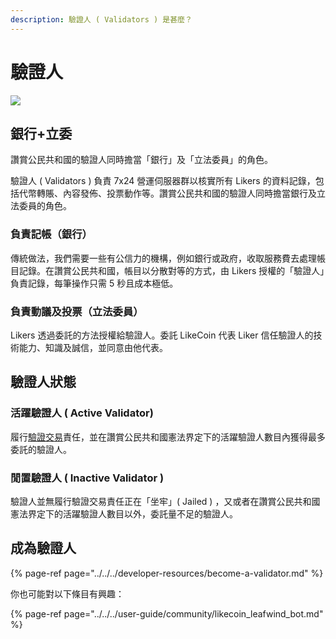 ```yaml
---
description: 驗證人 ( Validators ) 是甚麼？
---
```


# 驗證人

![](../../../.gitbook/assets/likecoin_ad78_postlist_1213.png)

## 銀行+立委 <a id="bank-legco"></a>

讚賞公民共和國的驗證人同時擔當「銀行」及「立法委員」的角色。

驗證人 \( Validators \) 負責 7x24 營運伺服器群以核實所有 Likers 的資料記錄，包括代幣轉賬、內容發佈、投票動作等。讚賞公民共和國的驗證人同時擔當銀行及立法委員的角色。

### **負責記帳（銀行）**

傳統做法，我們需要一些有公信力的機構，例如銀行或政府，收取服務費去處理帳目記錄。在讚賞公民共和國，帳目以分散對等的方式，由 Likers 授權的「驗證人」負責記錄，每筆操作只需 5 秒且成本極低。

### **負責動議及投票（立法委員）**

Likers 透過委託的方法授權給驗證人。委託 LikeCoin 代表 Liker 信任驗證人的技術能力、知識及誠信，並同意由他代表。

## 驗證人狀態 <a id="status"></a>

### 活躍驗證人 \( Active Validator\) 

履行[驗證交易](https://docs.like.co/v/zh/user-guide/background#9e68)責任，並在讚賞公民共和國憲法界定下的活躍驗證人數目內獲得最多委託的驗證人。

### 閒置驗證人 \( Inactive Validator \)

驗證人並無履行驗證交易責任正在「坐牢」\( Jailed \) ，又或者在讚賞公民共和國憲法界定下的活躍驗證人數目以外，委託量不足的驗證人。

## 成為驗證人

{% page-ref page="../../../developer-resources/become-a-validator.md" %}

你也可能對以下條目有興趣：

{% page-ref page="../../../user-guide/community/likecoin\_leafwind\_bot.md" %}

